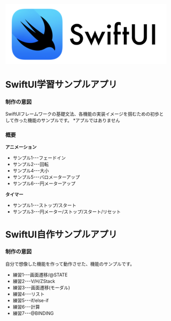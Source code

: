 ![SwiftUI_Img](SwiftUI_Img.png)
# SwiftUI学習サンプルアプリ
### 制作の意図
SwiftUIフレームワークの基礎文法、各機能の実装イメージを掴むための初歩として作った機能のサンプルです。
*アプルではありません

### 概要
**アニメーション**
* サンプル1---フェードイン
* サンプル2---回転
* サンプル4---大小
* サンプル5---バロメーターアップ
* サンプル6---円メーターアップ

**タイマー**
* サンプル1---ストップ/スタート
* サンプル3---円メーター/ストップ/スタート/リセット

# SwiftUI自作サンプルアプリ
### 制作の意図
自分で想像した機能を作って動作させた、機能のサンプルです。
* 練習1---画面遷移/@STATE
* 練習2---V/H/ZStack
* 練習3---画面遷移(モーダル)
* 練習4---リスト
* 練習5---if/else-if
* 練習6---計算
* 練習7---@BINDING

